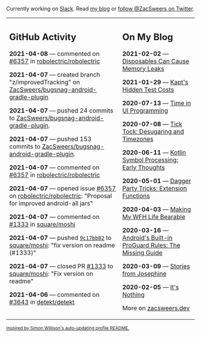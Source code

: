 Currently working on [Slack](https://slack.com/). Read [my blog](https://zacsweers.dev/) or [follow @ZacSweers on Twitter](https://twitter.com/ZacSweers).

<table><tr><td valign="top" width="60%">

## GitHub Activity
<!-- githubActivity starts -->
**2021-04-08** — commented on [#6357](https://github.com/robolectric/robolectric/issues/6357#issuecomment-815915473) in [robolectric/robolectric](https://api.github.com/repos/robolectric/robolectric)

**2021-04-07** — created branch "z/improvedTracking" on [ZacSweers/bugsnag-android-gradle-plugin](https://api.github.com/repos/ZacSweers/bugsnag-android-gradle-plugin)

**2021-04-07** — pushed 24 commits to [ZacSweers/bugsnag-android-gradle-plugin](https://api.github.com/repos/ZacSweers/bugsnag-android-gradle-plugin).

**2021-04-07** — pushed 153 commits to [ZacSweers/bugsnag-android-gradle-plugin](https://api.github.com/repos/ZacSweers/bugsnag-android-gradle-plugin).

**2021-04-07** — commented on [#6357](https://github.com/robolectric/robolectric/issues/6357#issuecomment-815180999) in [robolectric/robolectric](https://api.github.com/repos/robolectric/robolectric)

**2021-04-07** — opened issue [#6357](https://api.github.com/repos/robolectric/robolectric/issues/6357) on [robolectric/robolectric](https://api.github.com/repos/robolectric/robolectric): "Proposal for improved android-all jars"

**2021-04-07** — commented on [#1333](https://github.com/square/moshi/pull/1333#issuecomment-814966138) in [square/moshi](https://api.github.com/repos/square/moshi)

**2021-04-07** — pushed [`9c17bb82`](https://github.com/square/moshi/commit/9c17bb823fac16a00dd5af64bea0f0497678799e) to [square/moshi](https://api.github.com/repos/square/moshi): "fix version on readme (#1333)"

**2021-04-07** — closed PR [#1333](https://api.github.com/repos/square/moshi/pulls/1333) to [square/moshi](https://api.github.com/repos/square/moshi): "Fix version on readme"

**2021-04-06** — commented on [#3643](https://github.com/detekt/detekt/issues/3643#issuecomment-814245695) in [detekt/detekt](https://api.github.com/repos/detekt/detekt)
<!-- githubActivity ends -->
</td><td valign="top" width="40%">

## On My Blog
<!-- blog starts -->
**2021-02-02** — [Disposables Can Cause Memory Leaks](https://www.zacsweers.dev/disposables-can-cause-memory-leaks/)

**2021-01-29** — [Kapt's Hidden Test Costs](https://www.zacsweers.dev/kapts-hidden-test-costs/)

**2020-07-13** — [Time in UI Programming](https://www.zacsweers.dev/time-in-ui/)

**2020-07-08** — [Tick Tock: Desugaring and Timezones](https://www.zacsweers.dev/ticktock-desugaring-timezones/)

**2020-06-11** — [Kotlin Symbol Processing: Early Thoughts](https://www.zacsweers.dev/kotlin-symbol-processor-early-thoughts/)

**2020-05-01** — [Dagger Party Tricks: Extension Functions](https://www.zacsweers.dev/dagger-party-tricks-extension-functions/)

**2020-04-03** — [Making My WFH Life Bearable](https://www.zacsweers.dev/making-wfh-life-bearable/)

**2020-03-16** — [Android's Built-in ProGuard Rules: The Missing Guide](https://www.zacsweers.dev/android-proguard-rules/)

**2020-03-09** — [Stories from Josephine](https://www.zacsweers.dev/stories-from-josephine/)

**2020-02-05** — [It's Nothing](https://www.zacsweers.dev/its-nothing/)
<!-- blog ends -->
More on [zacsweers.dev](https://zacsweers.dev/)
</td></tr></table>

<sub><a href="https://simonwillison.net/2020/Jul/10/self-updating-profile-readme/">Inspired by Simon Willison's auto-updating profile README.</a></sub>